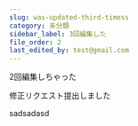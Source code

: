 ```yaml
---
slug: was-updated-third-timess
category: 未分類
sidebar_label: 3回編集した
file_order: 2
last_edited_by: test@gmail.com
---
```

2回編集しちゃった

修正リクエスト提出しました

sadsadasd